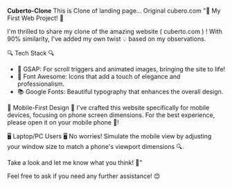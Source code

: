 **Cuberto-Clone**
This is Clone of landing page... Original cubero.com
"🎉 My First Web Project! 🎉

I'm thrilled to share my clone of the amazing website ( cuberto.com ) ! With 90% similarity, I've added my own twist 💡 based on my observations.

🔍 Tech Stack 🔍

- 🎥 GSAP: For scroll triggers and animated images, bringing the site to life!
- 🎨 Font Awesome: Icons that add a touch of elegance and professionalism.
- 📚 Google Fonts: Beautiful typography that enhances the overall design.

📱 Mobile-First Design 📱
I've crafted this website specifically for mobile devices, focusing on phone screen dimensions. For the best experience, please open it on your mobile phone 📲!

🖥️ Laptop/PC Users 🖥️
No worries! Simulate the mobile view by adjusting your window size to match a phone's viewport dimensions 🔍.

Take a look and let me know what you think! 💬"

Feel free to ask if you need any further assistance! 😊
